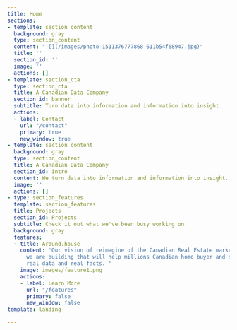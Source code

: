```yaml
---
title: Home
sections:
- template: section_content
  background: gray
  type: section_content
  content: "![](/images/photo-1511376777868-611b54f68947.jpg)"
  title: ''
  section_id: ''
  image: ''
  actions: []
- template: section_cta
  type: section_cta
  title: A Canadian Data Company
  section_id: banner
  subtitle: Turn data into information and information into insight
  actions:
  - label: Contact
    url: "/contact"
    primary: true
    new_window: true
- template: section_content
  background: gray
  type: section_content
  title: A Canadian Data Company
  section_id: intro
  content: We turn data into information and information into insight.
  image: ''
  actions: []
- type: section_features
  template: section_features
  title: Projects
  section_id: Projects
  subtitle: Check it out what we've been busy working on.
  background: gray
  features:
  - title: Around.house
    content: 'Our vision of reimagine of the Canadian Real Estate market. A tool that
      we are building that will help millions Canadian home buyer and seller with
      real data and real facts. '
    image: images/feature1.png
    actions:
    - label: Learn More
      url: "/features"
      primary: false
      new_window: false
template: landing

---
```

